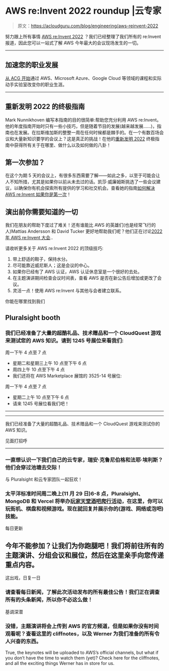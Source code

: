 # AWS re:Invent 2022 roundup |云专家

> 原文：<https://acloudguru.com/blog/engineering/aws-reinvent-2022>

努力跟上所有事情 [AWS re:Invent 2022](https://www.pluralsight.com/reinvent-2022) ？我们已经整理了我们所有的 re:Invent 报道，因此您可以一站式了解 AWS 今年最大的会议现场发生的一切。

* * *

## 加速您的职业发展

[从 ACG 开始](https://acloudguru.com/pricing)通过 AWS、Microsoft Azure、Google Cloud 等领域的课程和实际动手实验室改变你的职业生涯。

* * *

## 重新发明 2022 的终极指南

Mark Nunnikhoven 编写本指南的目的很简单:帮助您充分利用 AWS re:Invent。他的年度指南开始时只有一些小技巧，但是随着节目的发展(越来越发展……)，指南也在发展。在拉斯维加斯的整整一周在任何时候都是棘手的。在一个有数百场会议和大量新知识要学的会议上？这是真正的挑战！在他的[重新发明 2022](https://acloudguru.com/blog/business/the-ultimate-guide-to-aws-reinvent-2022) 终极指南中获得所有关于在哪里、做什么以及如何做的八卦！

## 第一次参加？

在这个为期 5 天的会议上，有很多东西需要了解——如此之多，以至于可能会让人不知所措，尤其是如果你以前从未去过的话。凯莎·威廉姆斯挑选了一些会议建议，以确保你有机会探索所有提供的学习和社交机会。查看她的指南[如何解决 AWS re:Invent 如果你是第一次](https://acloudguru.com/blog/engineering/aws-reinvent-first-time-attending-heres-what-to-do)！

## 演出前你需要知道的一切

我们在朋友的帮助下度过了难关！还有谁能比 AWS 的英雄们(也是经常飞行的人)Mattias Andersson 和 David Tucker 更好地帮助我们呢？他们正在讨论[2022 年 AWS re:Invent 大会](https://youtu.be/mT7UVQTkD28?t=439)..

请收听更多关于 AWS re:Invent 2022 的顶级技巧:

1.  带上舒适的鞋子，保持水分。
2.  尽可能靠近威尼斯人；这是会议的中心。
3.  如果你已经有了 AWS 认证，AWS 认证休息室是一个很好的去处。
4.  在主题演讲期间检查会议时间表，查看 AWS 是否在新公告后增加或更改了会议。
5.  灵活一点！使用 AWS re:Invent 与其他与会者建立联系。

你能在哪里找到我们

## Pluralsight booth

### 我们已经准备了大量的超酷礼品、技术赠品和一个 CloudQuest 游戏来测试您的 AWS 知识。请到 1245 号展位来看我们:

周一下午 4 点至 7 点

*   星期二和星期三上午 10 点至下午 6 点
*   周四上午 10 点至下午 4 点
*   我们还将在 AWS Marketplace 展馆的 3525-14 号展位:

周一下午 4 点至 7 点

*   星期二上午 10 点至下午 6 点
*   请来 1245 号展位看我们吧！

* * *

* * *

我们已经准备了大量的超酷礼品、技术赠品和一个 CloudQuest 游戏来测试你的 AWS 知识。

见面打招呼

* * *

### 一直想认识一下我们自己的云专家，瑞安·克鲁尼伯格和法耶·埃利斯？他们会穿过池塘去交际！

与 Pluralsight 和云专家团队一起狂欢！

### 太平洋标准时间周二晚上(11 月 29 日)6-8 点，Pluralsight、MongoDB 和 Vercel 将举办[玩家天堂酒吧爬行活动](https://gamersparadisepubcrawl.splashthat.com/)，在这里，你可以玩街机、棋盘和视频游戏。现在就回复并展示你的(游戏、网络或泡吧)技能。

每日更新

## 今年不能参加？让我们为你跑腿吧！我们将前往所有的主题演讲、分组会议和展位，然后在这里亲手向您传递重点内容。

这出戏，日复一日

### 请查看每日新闻，了解此次活动发布的所有最佳公告！我们正在调查所有的头条新闻，所以你不必这么做！

基调深潜

### 没错，主题演讲将会上传到 AWS 的官方频道，但是如果你没有时间观看呢？查看这里的 cliffnotes，以及 Werner 为我们准备的所有令人兴奋的东西。

True, the keynotes will be uploaded to AWS’s official channels, but what if you don’t have the time to watch them (yet)? Check here for the cliffnotes, and all the exciting things Werner has in store for us.